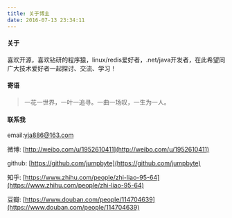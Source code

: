 ```yaml
---
title: 关于博主
date: 2016-07-13 23:34:11
---
```


#### 关于

喜欢开源，喜欢钻研的程序猿，linux/redis爱好者，.net/java开发者，在此希望同广大技术爱好者一起探讨、交流、学习！


#### 寄语

> 一花一世界，一叶一追寻。一曲一场叹，一生为一人。


#### 联系我

email:[yja886@163.com](mail://yja886@163.com)

微博: [http://weibo.com/u/1952610411](http://weibo.com/u/1952610411)

github: [https://github.com/jumpbyte](https://github.com/jumpbyte)

知乎: [https://www.zhihu.com/people/zhi-liao-95-64](https://www.zhihu.com/people/zhi-liao-95-64)

豆瓣: [https://www.douban.com/people/114704639](https://www.douban.com/people/114704639)
